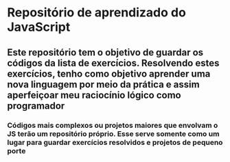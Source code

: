 # Repositório de aprendizado do JavaScript

## Este repositório tem o objetivo de guardar os códigos da lista de exercícios. Resolvendo estes exercícios, tenho como objetivo aprender uma nova linguagem por meio da prática e assim aperfeiçoar meu raciocínio lógico como programador

### Códigos mais complexos ou projetos maiores que envolvam o JS terão um repositório próprio. Esse serve somente como um lugar para guardar exercícios resolvidos e projetos de pequeno porte
